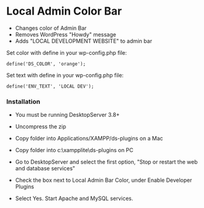 # Local Admin Color Bar

* Changes color of Admin Bar
* Removes WordPress "Howdy" message
* Adds "LOCAL DEVELOPMENT WEBSITE" to admin bar

Set color with define in your wp-config.php file:

`define('DS_COLOR', 'orange');`

Set text with define in your wp-config.php file:

`define('ENV_TEXT', 'LOCAL DEV');`

### Installation

* You must be running DesktopServer 3.8+

* Uncompress the zip

* Copy folder into Applications/XAMPP/ds-plugins on a Mac

* Copy folder into c:\xampplite\ds-plugins on PC

* Go to DesktopServer and select the first option, "Stop or restart the web and database services"

* Check the box next to Local Admin Bar Color, under Enable Developer Plugins

* Select Yes. Start Apache and MySQL services.
